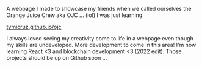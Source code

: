  A webpage I made to showcase my friends when we called ourselves the Orange Juice Crew aka OJC ... (lol) I was just learning.

 [tymicruz.github.io/ojc](https://tymicruz.github.io/ojc/)

 I always loved seeing my creativity come to life in a webpage even though my skills are undeveloped. More development to come in this area! I'm now learning React <3 and blockchain development <3 (2022 edit). Those projects should be up on Github soon ...

